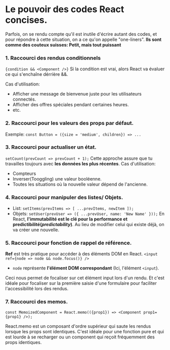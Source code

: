 # Le pouvoir des codes React concises.
Parfois, on se rendu compte qu'il est inutile d'écrire autant des codes, et pour répondre à cette situation, on a ce qu'on appelle "one-liners".
__Ils sont comme des couteux suisses: Petit, mais tout puissant__

### 1. Raccourci des rendus conditionnels
``{condition && <Component />}``
Si la condition est vrai, alors React va évaluer ce qui s'enchaîne dérrière &&.

Cas d'utilisation:
* Afficher une message de bienvenue juste pour les utilisateurs connectés.
* Afficher des offres spéciales pendant certaines heures.
* etc.

### 2. Raccourci pour les valeurs des props par défaut.
Exemple: ``const Button = ({size = 'medium', children}) => ...``

### 3. Raccourci pour actualiser un état.  
``setCount(prevCount => prevCount + 1);``
Cette approche assure que tu travailles toujours avec __les données les plus récentes__.
Cas d'utilisation:
* Compteurs
* Inverser(Tooggling) une valeur booléenne.
* Toutes les situations où la nouvelle valeur dépend de l'ancienne.

### 4. Raccourci pour manipuler des listes/ Objets. 
* List: ``setItems(prevItems => [ ...prevItems, newItem ]);``
* Objets: ``setUser(prevUser => ({ ...prevUser, name: 'New Name' }));``
En React, __l'immutabilité est le clé pour la performance et predictibilité(_predictability_)__. Au lieu de modifier celui qui existe déjà, on va créer une nouvelle.

### 5. Raccourci pour fonction de rappel de référence.
__Ref__ est très pratique pour accéder à des éléments DOM en React.
``<input ref={node => node && node.focus()} />``
* ``node`` représente __l'élément DOM correspondant__ (Ici, l'élément ``<input``).

Ceci nous permet de focaliser sur cet élément input lors d'un rendu. Et c'est idéale pour focaliser sur la première saisie d'une formulaire pour faciliter l'accessibilité lors des rendus.

### 7. Raccourci des memos.
``const MemoizedComponent = React.memo(({prop1}) => <Component prop1={prop1} />);``

React.memo est un composant d'ordre supérieur qui saute les rendus lorsque les props sont identiques.
C'est idéale pour une fonction pure et qui est lourde à se recharger ou un component qui reçoit fréquemment des props identiques.

